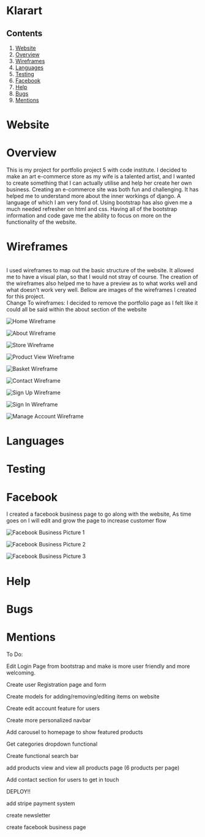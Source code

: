 # Klarart 

## Contents
1. [Website](Website)  
2. [Overview](Overview)  
3. [Wireframes](Wireframes)  
4. [Languages](Languages)  
5. [Testing](Testing)  
6. [Facebook](Facebook)
7. [Help](Help)  
8. [Bugs](Bugs)  
9. [Mentions](Mentions)  

# Website


# Overview
This is my project for portfolio project 5 with code institute. I decided to make an art e-commerce store as my wife is a talented artist, and I wanted to create something that I can actually utilise and help her create her own business. Creating an e-commerce site was both fun and challenging. It has helped me to understand more about the inner workings of django. A language of which I am very fond of. Using bootstrap has also given me a much needed refresher on html and css.
Having all of the bootstrap information and code gave me the ability to focus on more on the functionality of the website.

# Wireframes
<br>
I used wireframes to map out the basic structure of the website. It allowed me to have a visual plan,
so that I would not stray of course. The creation of the wireframes also helped me to have a preview
as to what works well and what doesn't work very well. Bellow are images of the wireframes I created 
for this project.
<br>
Change To wireframes:  
I decided to remove the portfolio page as I felt like it could all be said within the about section of the website

![Home Wireframe](readme/KlarartHomepage.png)

![About Wireframe](readme/About.png)

![Store Wireframe](readme/StorePage.png)

![Product View Wireframe ](readme/ProductView.png)

![Basket Wireframe](readme/Basket.png)

![Contact Wireframe](readme/Contact.png)

![Sign Up Wireframe](readme/SignUp.png)

![Sign In Wireframe ](readme/Signin.png)

![Manage Account Wireframe](readme/ManageAccount.png)


# Languages

# Testing

# Facebook
I created a facebook business page to go along with the website, As time goes on I will edit and grow the page to increase customer flow
<br>

![Facebook Business Picture 1](readme/facebook-business1.png)

![Facebook Business Picture 2](readme/facebook-business2.png)

![Facebook Business Picture 3](readme/facebook-business3.png)

# Help

# Bugs

# Mentions

To Do:

Edit Login Page from bootstrap and make is more user friendly and more welcoming.

Create user Registration page and form

Create models for adding/removing/editing items on website

Create edit account feature for users

Create more personalized navbar

Add carousel to homepage to show featured products

Get categories dropdown functional

Create functional search bar

add products view and view all products page
(6 products per page)

Add contact section for users to get in touch

DEPLOY!!

add stripe payment system

create newsletter

create facebook business page